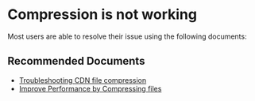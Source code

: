 <properties
	pageTitle="Compression is not working"
	description="Compression is not working"
	service="microsoft.cdn"
	resource="profiles"
	authors="mdgattuso"
	ms.author="magattus"
	displayOrder="1"
	selfHelpType="resource"
    resourceTags=""
	supportTopicIds=""
	productPesIds="16975"
	cloudEnvironments="public, Fairfax, usnat, ussec"
	articleId="acbd351f-1e08-4ef6-be46-ccceba01116a"
	ownershipId="CloudNet_ContentDeliveryNetwork"
/>

# Compression is not working
Most users are able to resolve their issue using the following documents:

## **Recommended Documents**
* [Troubleshooting CDN file compression](https://azure.microsoft.com/documentation/articles/cdn-troubleshoot-compression)<br>
* [Improve Performance by Compressing files](https://azure.microsoft.com/documentation/articles/cdn-improve-performance/)
